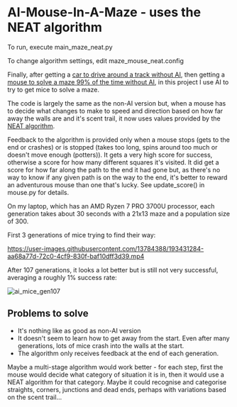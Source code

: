 # AI-Mouse-In-A-Maze - uses the NEAT algorithm

To run, execute main_maze_neat.py

To change algorithm settings, edit maze_mouse_neat.config

Finally, after getting a [car to drive around a track without AI](https://github.com/mikebarram/Not-AI-Car), then getting a [mouse to solve a maze 99% of the time without AI](https://github.com/mikebarram/Not-AI-Mouse-In-A-Maze), in this project I use AI to try to get mice to solve a maze.

The code is largely the same as the non-AI version but, when a mouse has to decide what changes to make to speed and direction based on how far away the walls are and it's scent trail, it now uses values provided by the [NEAT algorithm](https://neat-python.readthedocs.io/).

Feedback to the algorithm is provided only when a mouse stops (gets to the end or crashes) or is stopped (takes too long, spins around too much or doesn't move enough (potters)). It gets a very high score for success, otherwise a score for how many different squares it's visited. It did get a score for how far along the path to the end it had gone but, as there's no way to know if any given path is on the way to the end, it's better to reward an adventurous mouse than one that's lucky. See update_score() in mouse.py for details.

On my laptop, which has an AMD Ryzen 7 PRO 3700U processor, each generation takes about 30 seconds with a 21x13 maze and a population size of 300.

First 3 generations of mice trying to find their way:

https://user-images.githubusercontent.com/13784388/193431284-aa68a77d-72c0-4cf9-830f-baf10dff3d39.mp4

After 107 generations, it looks a lot better but is still not very successful, averaging a roughly 1% success rate:

![ai_mice_gen107](https://user-images.githubusercontent.com/13784388/193431552-e688ddef-d903-42ad-88b9-844d9c4506c7.png)

## Problems to solve
- It's nothing like as good as non-AI version
- It doesn't seem to learn how to get away from the start. Even after many generations, lots of mice crash into the walls at the start.
- The algorithm only receives feedback at the end of each generation.

Maybe a multi-stage algorithm would work better - for each step, first the mouse would decide what category of situation it is in, then it would use a NEAT algorithm for that category. Maybe it could recognise and categorise straights, corners, junctions and dead ends, perhaps with variations based on the scent trail...
